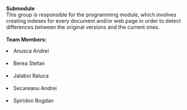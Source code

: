 **Submodule**<br>
This group is responsible for the programming module, which involves creating indexes for every document and/or web page in order to detect differences between the original versions and the current ones.<br>
<br>
<b>Team Members:</b><br>
<li>Anusca Andrei</li><br>
<li>Berea Stefan</li><br>
<li>Jalaboi Raluca</li><br>
<li>Secareanu Andrei</li><br>
<li>Spiridon Bogdan</li>
